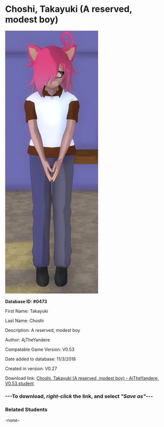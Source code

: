 # Choshi, Takayuki (A reserved, modest boy)

<img src="../../Files/Images/Choshi, Takayuki (A reserved, modest boy).png" title="Choshi, Takayuki (A reserved, modest boy) - AjTheYandere, V0.53">

**Database ID: #0473**

First Name: Takayuki

Last Name: Choshi

Description: A reserved, modest boy

Author: AjTheYandere

Compatable Game Version: V0.53

Date added to database: 11/3/2018

Created in version: V0.27

Download link: <a href="https://raw.githubusercontent.com/Arbiter1223/Daigaku-Gurashi-Custom-Students/master/Files/Student%20Files/Choshi%2C%20Takayuki%20(A%20reserved%2C%20modest%20boy)%20-%20AjTheYandere%2C%20V0.53.student">Choshi, Takayuki (A reserved, modest boy) - AjTheYandere, V0.53.student</a>

### ---**To download, _right-click_ the link, and select _"Save as"_**---

### Related Students

-none-
